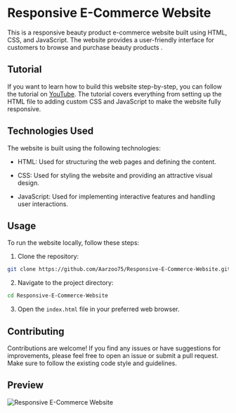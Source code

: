 # Responsive E-Commerce Website
This is a responsive beauty product e-commerce website built using HTML, CSS, and JavaScript. The website provides a user-friendly interface for customers to browse and purchase beauty products .

## Tutorial
If you want to learn how to build this website step-by-step, you can follow the tutorial on [YouTube](https://youtu.be/Lr9KH1GpCt8). The tutorial covers everything from setting up the HTML file to adding custom CSS and JavaScript to make the website fully responsive.

## Technologies Used
The website is built using the following technologies:

* HTML: Used for structuring the web pages and defining the content.

* CSS: Used for styling the website and providing an attractive visual design.

* JavaScript: Used for implementing interactive features and handling user interactions.

## Usage
To run the website locally, follow these steps:
1. Clone the repository:
```bash
git clone https://github.com/Aarzoo75/Responsive-E-Commerce-Website.git
```
2. Navigate to the project directory:
```bash
cd Responsive-E-Commerce-Website
```
3. Open the `index.html` file in your preferred web browser.

## Contributing
Contributions are welcome! If you find any issues or have suggestions for improvements, please feel free to open an issue or submit a pull request. Make sure to follow the existing code style and guidelines.

## Preview
![Responsive E-Commerce Website](https://github.com/Aarzoo75/Responsive-E-Commerce-Website/assets/59678435/f8456f5c-7f53-475d-a5ca-e9a93243a4cd)
